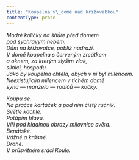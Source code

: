 ```yaml
---
title: "Koupelna v\_domě nad křižovatkou"
contentType: prose
---
```


<section>

_Modré kolíčky na šňůře před domem  
pod sychravým nebem.  
Dům na křižovatce, poblíž nádraží.  
V domě koupelna s červeným zrcátkem  
a oknem, za kterým slyším vlak,  
silnici, hospodu.  
Jako by koupelna chtěla, abych v ní byl milencem.  
Neexistujícím milencem v tichém domě  
syna — manžela — rodičů — kočky._

</section>

<section>

_Koupu se.  
Na pračce kartáček a pod ním čistý ručník.  
Světlé kachle.  
Potápím hlavu.  
Víří pod hladinou obrazy milovnice světa.  
Benátské.  
Vážné a krásné.  
Drahé.  
V průsvitném srdci Koule._

</section>
